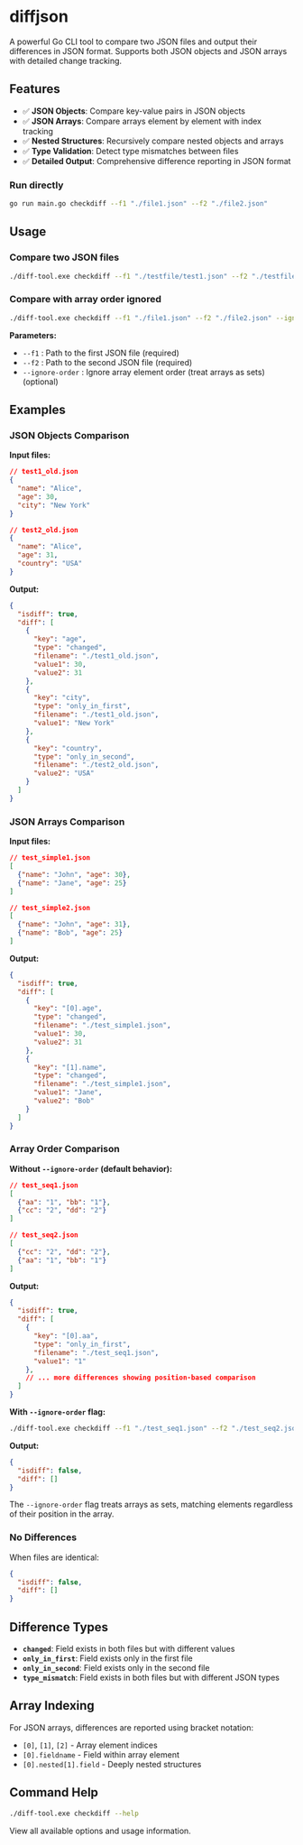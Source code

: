 # diffjson

A powerful Go CLI tool to compare two JSON files and output their differences in JSON format. Supports both JSON objects and JSON arrays with detailed change tracking.

## Features

- ✅ **JSON Objects**: Compare key-value pairs in JSON objects
- ✅ **JSON Arrays**: Compare arrays element by element with index tracking
- ✅ **Nested Structures**: Recursively compare nested objects and arrays
- ✅ **Type Validation**: Detect type mismatches between files
- ✅ **Detailed Output**: Comprehensive difference reporting in JSON format


### Run directly
```sh
go run main.go checkdiff --f1 "./file1.json" --f2 "./file2.json"
```

## Usage

### Compare two JSON files

```sh
./diff-tool.exe checkdiff --f1 "./testfile/test1.json" --f2 "./testfile/test2.json"
```

### Compare with array order ignored

```sh
./diff-tool.exe checkdiff --f1 "./file1.json" --f2 "./file2.json" --ignore-order
```

**Parameters:**
- `--f1` : Path to the first JSON file (required)
- `--f2` : Path to the second JSON file (required)  
- `--ignore-order` : Ignore array element order (treat arrays as sets) (optional)

## Examples

### JSON Objects Comparison

**Input files:**
```json
// test1_old.json
{
  "name": "Alice",
  "age": 30,
  "city": "New York"
}

// test2_old.json
{
  "name": "Alice", 
  "age": 31,
  "country": "USA"
}
```

**Output:**
```json
{
  "isdiff": true,
  "diff": [
    {
      "key": "age",
      "type": "changed",
      "filename": "./test1_old.json",
      "value1": 30,
      "value2": 31
    },
    {
      "key": "city",
      "type": "only_in_first",
      "filename": "./test1_old.json",
      "value1": "New York"
    },
    {
      "key": "country",
      "type": "only_in_second",
      "filename": "./test2_old.json",
      "value2": "USA"
    }
  ]
}
```

### JSON Arrays Comparison

**Input files:**
```json
// test_simple1.json
[
  {"name": "John", "age": 30},
  {"name": "Jane", "age": 25}
]

// test_simple2.json
[
  {"name": "John", "age": 31},
  {"name": "Bob", "age": 25}
]
```

**Output:**
```json
{
  "isdiff": true,
  "diff": [
    {
      "key": "[0].age",
      "type": "changed",
      "filename": "./test_simple1.json",
      "value1": 30,
      "value2": 31
    },
    {
      "key": "[1].name",
      "type": "changed",
      "filename": "./test_simple1.json",
      "value1": "Jane",
      "value2": "Bob"
    }
  ]
}
```

### Array Order Comparison

**Without `--ignore-order` (default behavior):**
```json
// test_seq1.json
[
  {"aa": "1", "bb": "1"},
  {"cc": "2", "dd": "2"}
]

// test_seq2.json  
[
  {"cc": "2", "dd": "2"},
  {"aa": "1", "bb": "1"}
]
```

**Output:**
```json
{
  "isdiff": true,
  "diff": [
    {
      "key": "[0].aa",
      "type": "only_in_first",
      "filename": "./test_seq1.json",
      "value1": "1"
    },
    // ... more differences showing position-based comparison
  ]
}
```

**With `--ignore-order` flag:**
```sh
./diff-tool.exe checkdiff --f1 "./test_seq1.json" --f2 "./test_seq2.json" --ignore-order
```

**Output:**
```json
{
  "isdiff": false,
  "diff": []
}
```

The `--ignore-order` flag treats arrays as sets, matching elements regardless of their position in the array.

### No Differences

When files are identical:
```json
{
  "isdiff": false,
  "diff": []
}
```

## Difference Types

- **`changed`**: Field exists in both files but with different values
- **`only_in_first`**: Field exists only in the first file
- **`only_in_second`**: Field exists only in the second file
- **`type_mismatch`**: Field exists in both files but with different JSON types

## Array Indexing

For JSON arrays, differences are reported using bracket notation:
- `[0]`, `[1]`, `[2]` - Array element indices
- `[0].fieldname` - Field within array element
- `[0].nested[1].field` - Deeply nested structures

## Command Help

```sh
./diff-tool.exe checkdiff --help
```

View all available options and usage information.

